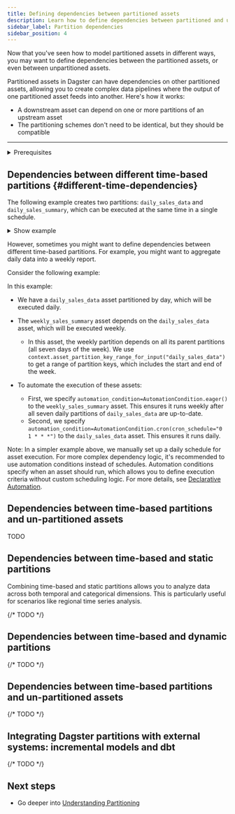 ```yaml
---
title: Defining dependencies between partitioned assets
description: Learn how to define dependencies between partitioned and unpartitioned assets in Dagster.
sidebar_label: Partition dependencies
sidebar_position: 4
---
```


Now that you've seen how to model partitioned assets in different ways, you may want to define dependencies between the partitioned assets, or even between unpartitioned assets.

Partitioned assets in Dagster can have dependencies on other partitioned assets, allowing you to create complex data pipelines where the output of one partitioned asset feeds into another. Here's how it works:

- A downstream asset can depend on one or more partitions of an upstream asset
- The partitioning schemes don't need to be identical, but they should be compatible

---

<details>
<summary>Prerequisites</summary>

To follow the steps in this guide, you'll need:

- Familiarity with [Assets](/guides/data-assets)
- Familiarity with [Partitions](/guides/partitioning)

</details>

## Dependencies between different time-based partitions \{#different-time-dependencies}

The following example creates two partitions: `daily_sales_data` and `daily_sales_summary`, which can be executed at the same time in a single schedule.

<details>
<summary>Show example</summary>

<CodeExample filePath="guides/data-modeling/partitioning/time_based_partitioning.py" language="python" />

</details>

However, sometimes you might want to define dependencies between different time-based partitions. For example, you might want to aggregate daily data into a weekly report.

Consider the following example:

<CodeExample filePath="guides/data-modeling/partitioning/time_based_partition_dependencies.py" language="python" />

In this example:

- We have a `daily_sales_data` asset partitioned by day, which will be executed daily.
- The `weekly_sales_summary` asset depends on the `daily_sales_data` asset, which will be executed weekly.

  - In this asset, the weekly partition depends on all its parent partitions (all seven days of the week). We use `context.asset_partition_key_range_for_input("daily_sales_data")` to get a range of partition keys, which includes the start and end of the week.

- To automate the execution of these assets:

  - First, we specify `automation_condition=AutomationCondition.eager()` to the `weekly_sales_summary` asset. This ensures it runs weekly after all seven daily partitions of `daily_sales_data` are up-to-date.
  - Second, we specify `automation_condition=AutomationCondition.cron(cron_schedule="0 1 * * *")` to the `daily_sales_data` asset. This ensures it runs daily.

Note: In a simpler example above, we manually set up a daily schedule for asset execution. For more complex dependency logic, it's recommended to use automation conditions instead of schedules. Automation conditions specify when an asset should run, which allows you to define execution criteria without custom scheduling logic. For more details, see [Declarative Automation](/concepts/automation/declarative-automation).

## Dependencies between time-based partitions and un-partitioned assets

TODO

## Dependencies between time-based and static partitions

Combining time-based and static partitions allows you to analyze data across both temporal and categorical dimensions. This is particularly useful for scenarios like regional time series analysis.

{/* TODO */}

## Dependencies between time-based and dynamic partitions

{/* TODO */}

## Dependencies between time-based partitions and un-partitioned assets

{/* TODO */}

## Integrating Dagster partitions with external systems: incremental models and dbt

{/* TODO */}

## Next steps

- Go deeper into [Understanding Partitioning](#)
